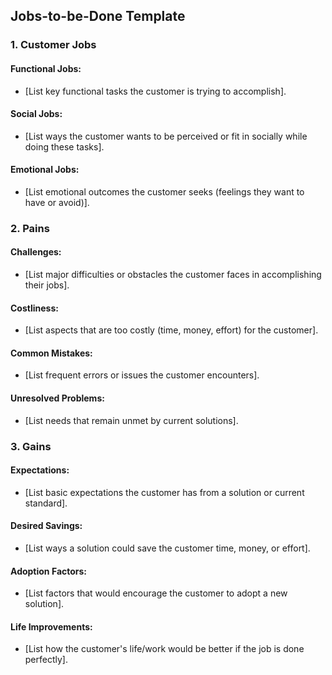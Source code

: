 <!--
## Description: Breaks down what customers truly seek to accomplish by detailing functional, social, and emotional jobs-to-be-done, along with associated pains and gains.
## Usage Note: Use to gain a deep understanding of customer goals and struggles. Have a particular user segment or scenario in mind. The prompt will systematically examine jobs and the pains/gains around them.
## Instructions: The AI will guide you to identify a customer's functional, social, and emotional jobs first. Then it will prompt for pains (obstacles, costs, problems) and gains (benefits, improvements) related to those jobs. It will output a structured analysis of jobs, pains, and gains for clarity.
## Attribution: Based on Jobs-to-be-Done theory (Anthony Ulwick, Clayton Christensen) and the Value Proposition Canvas approach to pains/gains.
-->

## Jobs-to-be-Done Template

### 1. Customer Jobs
<!-- Identify the jobs your customer needs to accomplish -->
#### Functional Jobs:
- [List key functional tasks the customer is trying to accomplish].
#### Social Jobs:
- [List ways the customer wants to be perceived or fit in socially while doing these tasks].
#### Emotional Jobs:
- [List emotional outcomes the customer seeks (feelings they want to have or avoid)].

### 2. Pains
<!-- What negative experiences or obstacles does the customer encounter? -->
#### Challenges:
- [List major difficulties or obstacles the customer faces in accomplishing their jobs].
#### Costliness:
- [List aspects that are too costly (time, money, effort) for the customer].
#### Common Mistakes:
- [List frequent errors or issues the customer encounters].
#### Unresolved Problems:
- [List needs that remain unmet by current solutions].

### 3. Gains
<!-- What positive outcomes or benefits does the customer want? -->
#### Expectations:
- [List basic expectations the customer has from a solution or current standard].
#### Desired Savings:
- [List ways a solution could save the customer time, money, or effort].
#### Adoption Factors:
- [List factors that would encourage the customer to adopt a new solution].
#### Life Improvements:
- [List how the customer's life/work would be better if the job is done perfectly].
